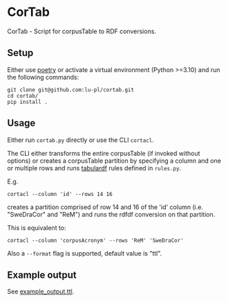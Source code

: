 # CorTab

CorTab - Script for corpusTable to RDF conversions.

## Setup
Either use [poetry](https://python-poetry.org/) or activate a virtual environment (Python >=3.10) and run the following commands:
```shell
git clone git@github.com:lu-pl/cortab.git
cd cortab/
pip install .
```

## Usage

Either run `cortab.py` directly or use the CLI `cortacl`.

The CLI either transforms the entire corpusTable (if invoked without options) or creates a corpusTable partition by specifying a column and one or multiple rows and runs [tabulardf](https://github.com/lu-pl/tabulardf) rules defined in `rules.py`.

E.g.
```shell
cortacl --column 'id' --rows 14 16
```

creates a partition comprised of row 14 and 16 of the 'id' column (i.e. "SweDraCor" and "ReM") and runs the rdfdf conversion on that partition.

This is equivalent to: 
```shell
cortacl --column 'corpusAcronym' --rows 'ReM' 'SweDraCor'
```

Also a `--format` flag is supported, default value is "ttl".

## Example output

See [example_output.ttl](https://github.com/lu-pl/cortab/blob/main/cortab/example_output.ttl).

